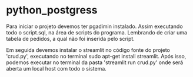 # python_postgress
Para iniciar o projeto devemos ter pgadimin instalado.
Assim executando todo o script.sql, na área de scripts do programa. Lembrando de criar uma tabela de pedidos, a qual não foi inserida pelo script.

Em seguida devemos instalar o streamlit no código fonte do projeto 'crud.py', executando no terminal sudo apt-get install streamlit. Após isso,
podemos executar no terminal da pasta 'streamlit run crud.py' onde será aberta um local host com todo o sistema.

